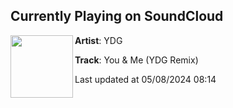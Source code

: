 ## Currently Playing on SoundCloud

[<img align="left" width="100" src="https://i1.sndcdn.com/artworks-snt99BKzN34MUXgc-zI5oaQ-t500x500.jpg">](https://soundcloud.com/itsydg/you-me-ydg)

**Artist**: YDG 

**Track**: You & Me (YDG Remix)

Last updated at 05/08/2024 08:14
